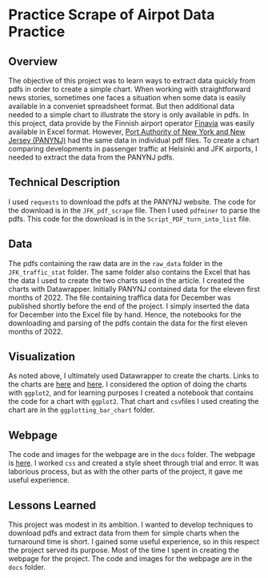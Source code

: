 # Practice Scrape of Airpot Data Practice 
## Overview
The objective of this project was to learn ways to extract data quickly from pdfs in order to create a simple chart. When working with straightforward news stories, sometimes one faces a situation when some data is easily available in a conveniet spreadsheet format. But then additional data needed to a simple chart to illustrate the story is only available in pdfs. In this project, data provide by the Finnish airport operator [Finavia](https://www.finavia.fi/en/about-finavia/about-air-traffic/traffic-statistics/traffic-statistics-year) was easily available in Excel format. However, [Port Authority of New York and New Jersey (PANYNJ)](https://www.panynj.gov/airports/en/statistics-general-info.html) had the same data in individual pdf files. To create a chart comparing developments in passenger traffic at Helsinki and JFK airports, I needed to extract the data from the PANYNJ pdfs.
## Technical Description
I used `requests` to download the pdfs at the PANYNJ website. The code for the download is in the `JFK_pdf_scrape` file. Then I used `pdfminer` to parse the pdfs. This code for the download is in the `Script_PDF_turn_into_list` file.
## Data
The pdfs containing the raw data are in the `raw_data` folder in the `JFK_traffic_stat` folder. The same folder also contains the Excel that has the data I used to create the two charts used in the article. I created the charts with Datawrapper. Initially PANYNJ contained data for the eleven first months of 2022. The file containing traffica data for December was published shortly before the end of the project. I simply inserted the data for December into the Excel file by hand. Hence, the notebooks for the downloading and parsing of the pdfs contain the data for the first eleven months of 2022.
## Visualization
As noted above, I ultimately used Datawrapper to create the charts. Links to the charts are [here](https://datawrapper.dwcdn.net/C1gsO/4/) and [here](https://datawrapper.dwcdn.net/dIebF/4/). I considered the option of doing the charts with `ggplot2`, and for learning purposes I created a notebook that contains the code for a chart with `ggplot2`. That chart and `csv`files I used creating the chart are in the `ggplotting_bar_chart` folder.
## Webpage
The code and images for the webpage are in the `docs` folder. The webpage is [here](https://juhanarossi.github.io/PANYNJ-airport-stat-scrape/). I worked `css` and created a style sheet through trial and error. It was laborious process, but as with the other parts of the project, it gave me useful experience.
## Lessons Learned
This project was modest in its ambition. I wanted to develop techniques to download pdfs and extract data from them for simple charts when the turnaround time is short. I gained some useful experience, so in this respect the project served its purpose. Most of the time I spent in creating the webpage for the project. The code and images for the webpage are in the `docs` folder.